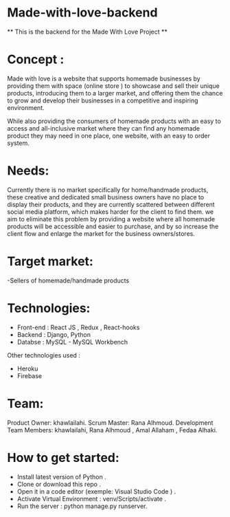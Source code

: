 # Made-with-love-backend
 ** This is the backend for the Made With Love Project **

# Concept : 
Made with love is a website that supports homemade businesses by providing them with space (online store ) to showcase and sell their unique products, introducing them to a larger market, and offering them the chance to grow and develop their businesses in a competitive and inspiring environment.

While also providing the consumers of homemade products with an easy to access and all-inclusive market where they can find any homemade product they may need in one place, one website, with an easy to order system.

# Needs:
Currently there is no market specifically for home/handmade products, these creative and dedicated small business owners have no place to display their products, and they are currently scattered between different social media platform, which makes harder for the client to find them.
we aim to eliminate this problem by providing a website where all homemade products will be accessible and easier to purchase, and by so increase the client flow and enlarge the market for the business owners/stores.

# Target market:
-Sellers of homemade/handmade products

# Technologies:

- Front-end : React JS , Redux , React-hooks
- Backend : Django, Python
- Databse : MySQL - MySQL Workbench 

Other technologies used :
- Heroku
- Firebase 



# Team:
Product Owner: khawlailahi.
Scrum Master: Rana Alhmoud.
Development Team Members: khawlailahi, Rana Alhmoud , Amal Allaham , Fedaa Alhaki.

# How to get started:
- Install latest version of Python .
- Clone or download this repo .
- Open it in a code editor (exemple: Visual Studio Code ) .
- Activate Virtual Environment : venv/Scripts/activate .
- Run the server : python manage.py runserver.

